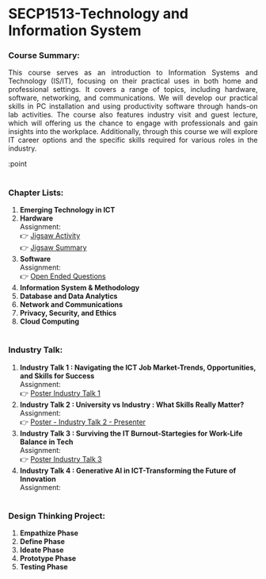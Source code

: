 # SECP1513-Technology and Information System

### Course Summary:

<p align="justify">This course serves as an introduction to Information Systems and Technology (IS/IT), focusing on their practical uses in both home and professional settings. It covers a range of topics, including hardware, software, networking, and communications. We will develop our practical skills in PC installation and using productivity software through hands-on lab activities. The course also features industry visit and guest lecture, which will offering us the chance to engage with professionals and gain insights into the workplace. Additionally, through this course we will explore IT career options and the specific skills required for various roles in the industry.</p>

:point
# 

### Chapter Lists:
1.	<b>Emerging Technology in ICT </b>   
2.	<b>Hardware </b></br>
    Assignment: </br>
    👉 [Jigsaw Activity](https://github.com/arul1001/SECP1513-Technology-and-Information-System/blob/cb79981214131086eea4f561b754d96cdc529314/Jigsaw_Activity_Group3_System_Unit_and_Its_Componnets.pdf) </br>
    👉 [Jigsaw Summary](https://github.com/arul1001/SECP1513-Technology-and-Information-System/blob/cb79981214131086eea4f561b754d96cdc529314/Jigsaw_Group%20Summary.pdf
)
3.	<b>Software </b></br>
    Assignment: </br>
    👉 [Open Ended Questions](https://github.com/arul1001/SECP1513-Technology-and-Information-System/blob/f262a1006fa9d23a1e6b03b04a8d7969827ca378/Chapter3_Software-Open-Ended_Questions.pdf) </br>
6.	<b> Information System & Methodology </b>
7.	<b> Database and Data Analytics </b>
8.	<b> Network and Communications </b>
9.	<b> Privacy, Security, and Ethics </b>
10.	<b> Cloud Computing </b>

# 

### Industry Talk:
1. <b>Industry Talk 1 : Navigating the ICT Job Market-Trends, Opportunities, and Skills for Success </b> </br>
   Assignment: </br>
   👉 [Poster Industry Talk 1](https://github.com/arul1001/SECP1513-Technology-and-Information-System/blob/389927d5028822f09f8d0d9664099ae100bade86/Group3_SECP1513_Industry_Talk1.pdf
)
3. <b>Industry Talk 2 : University vs Industry : What Skills Really Matter? </b> </br>
   Assignment: </br>
   👉 [Poster - Industry Talk 2 - Presenter](https://github.com/arul1001/SECP1513-Technology-and-Information-System/blob/389927d5028822f09f8d0d9664099ae100bade86/Group3_Industry_Talk2_Presenter.pdf
) 
5. <b> Industry Talk 3 : Surviving the IT Burnout-Startegies for Work-Life Balance in Tech </b> </br>
   Assignment: </br>
   👉 [Poster Industry Talk 3](https://github.com/arul1001/SECP1513-Technology-and-Information-System/blob/389927d5028822f09f8d0d9664099ae100bade86/Group3_SECP1513_Industry_Talk3.pdf
)
7. <b> Industry Talk 4 : Generative AI in ICT-Transforming the Future of Innovation </b> </br>
   Assignment:

# 

### Design Thinking Project:
1. <b>Empathize Phase</b>
2. <b>Define Phase</b>
3. <b>Ideate Phase</b>
4. <b>Prototype Phase</b>
5. <b>Testing Phase</b>
   
